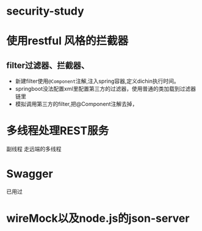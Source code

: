# security-study

# 使用restful 风格的拦截器
## filter过滤器、拦截器、
- 新建filter使用`@Component`注解,注入spring容器,定义dichin执行时间。
- springboot没法配置xml里配置第三方的过滤器，使用普通的类加载到过滤器链里
- 模拟调用第三方的filter,把@Component注解去掉，
# 多线程处理REST服务
副线程
走远端的多线程

# Swagger
已用过
# wireMock以及node.js的json-server
